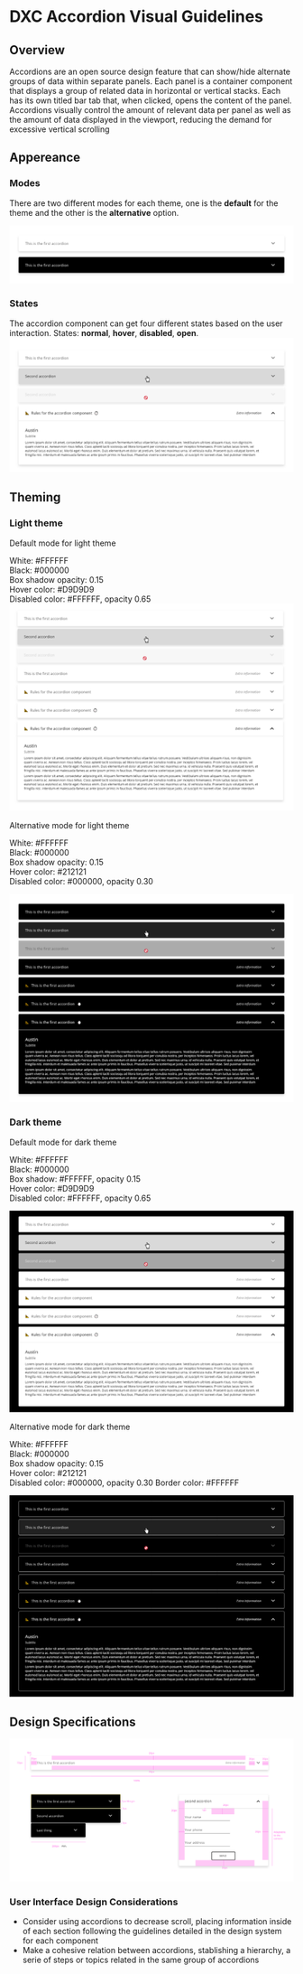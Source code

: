 # DXC Accordion Visual Guidelines

## Overview

Accordions are an open source design feature that can show/hide alternate groups of data within separate panels. Each panel is a container component that displays a group of related data in horizontal or vertical stacks. Each has its own titled bar tab that, when clicked, opens the content of the panel. Accordions visually control the amount of relevant data per panel as well as the amount of data displayed in the viewport, reducing the demand for excessive vertical scrolling

## Appereance



### Modes

There are two different modes for each theme, one is the __default__ for the theme and the other is the __alternative__ option.

![Accordion modes example](images/accordion_modes.png)

### States

The accordion component can get four different states based on the user interaction.
States: __normal__, __hover__, __disabled__, __open__.
![Accordion states example](images/accordion_states.png)

## Theming

### Light theme

Default mode for light theme

White: #FFFFFF     
Black: #000000   
Box shadow opacity: 0.15  
Hover color: #D9D9D9  
Disabled color: #FFFFFF, opacity 0.65  
![Accordion states example](images/accordion_lighttheme_default.png)

Alternative mode for light theme

White: #FFFFFF     
Black: #000000   
Box shadow opacity: 0.15  
Hover color: #212121  
Disabled color: #000000, opacity 0.30 

![Accordion states example](images/accordion_lighttheme_alternative.png)

### Dark theme

Default mode for dark theme

White: #FFFFFF     
Black: #000000   
Box shadow: #FFFFFF, opacity 0.15  
Hover color: #D9D9D9  
Disabled color: #FFFFFF, opacity 0.65  

![Accordion states example](images/accordion_darktheme_default.png)

Alternative mode for dark theme

White: #FFFFFF     
Black: #000000   
Box shadow opacity: 0.15  
Hover color: #212121  
Disabled color: #000000, opacity 0.30 
Border color: #FFFFFF  

![Accordion states example](images/accordion_darktheme_alternative.png)

## Design Specifications

![Accordion states example](images/accordion_specs.png)

### User Interface Design Considerations

- Consider using accordions to decrease scroll, placing information inside of each section following the guidelines detailed in the design system for each component
- Make a cohesive relation between accordions, stablishing a hierarchy, a serie of steps or topics related in the same group of accordions